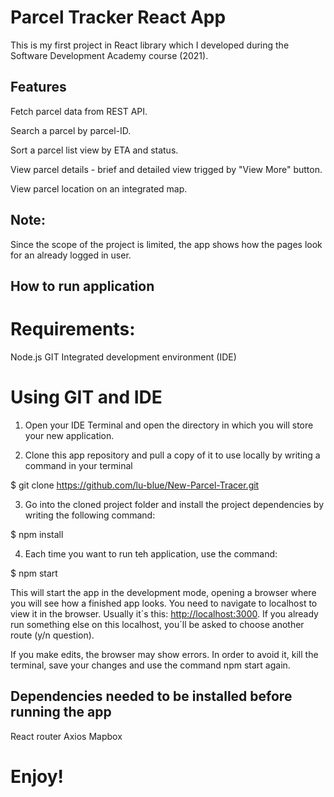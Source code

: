 # Parcel Tracker React App

This is my first project in React library which I developed during the Software Development Academy course (2021). 

## Features

Fetch parcel data from REST API.

Search a parcel by parcel-ID.

Sort a parcel list view by ETA and status.

View parcel details - brief and detailed view trigged by "View More" button.

View parcel location on an integrated map.

## Note:
Since the scope of the project is limited, the app shows how the pages look for an already logged in user.

## How to run application

# Requirements:

Node.js
GIT
Integrated development environment (IDE)

# Using GIT and IDE 

1. Open your IDE Terminal and open the directory in which you will store your new application.

2. Clone this app repository and pull a copy of it to use locally by writing a command in your terminal 

$ git clone https://github.com/lu-blue/New-Parcel-Tracer.git

3. Go into the cloned project folder and install the project dependencies by writing the following command:

$ npm install

4. Each time you want to run teh application, use the command:

$ npm start

This will start the app in the development mode, opening a browser where you will see how a finished app looks. You need to navigate to localhost to view it in the browser.
Usually it´s this: [http://localhost:3000](http://localhost:3000). If you already run something else on this localhost, you´ll be asked to choose another route (y/n question).

 If you make edits, the browser may show errors. In order to avoid it, kill the terminal, save your changes and use the command npm start again.

## Dependencies needed to be installed before running the app

React router
Axios
Mapbox

# Enjoy!
